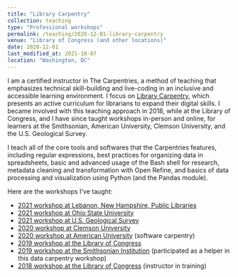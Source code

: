 ```yaml
---
title: "Library Carpentry"
collection: teaching
type: "Professional workshops"
permalink: /teaching/2020-12-01-library-carpentry
venue: "Library of Congress (and other locations)"
date: 2020-12-01
last_modified_at: 2021-10-07
location: "Washington, DC"
---
```


I am a certified instructor in The Carpentries, a method of teaching that emphasizes technical skill-building and live-coding in an inclusive and accessible learning environment. I focus on [Library Carpentry](https://librarycarpentry.org), which presents an active curriculum for librarians to expand their digital skills.<!-- more --> I became involved with this teaching approach in 2018, while at the Library of Congress, and I have since taught workshops in-person and online, for learners at the Smithsonian, American University, Clemson University, and the U.S. Geological Survey. 

I teach all of the core tools and softwares that the Carpentries features, including regular expressions, best practices for organizing data in spreadsheets, basic and advanced usage of the Bash shell for research, metadata cleaning and transformation with Open Refine, and basics of data processing and visualization using Python (and the Pandas module). 

Here are the workshops I've taught: 

* [2021 workshop at Lebanon, New Hampshire, Public Libraries](https://morskyjezek.github.io/2021-10-05-lelibrary-online/)
* [2021 workshop at Ohio State University](https://morskyjezek.github.io/2021-05-24-osu-online/)
* [2021 workshop at U.S. Geological Survey](https://morskyjezek.github.io/2021-03-30-usgs-online/)
* [2020 workshop at Clemson University](https://shlake.github.io/2020-12-01-Clemson-online-NNLM/)
* [2020 workshop at American University](https://annajiat.github.io/2020-11-09-american-online/) (software carpentry)
* [2019 workshop at the Library of Congress](https://morskyjezek.github.io/2019-09-24-libraryofcongress/)
* [2019 workshop at the Smithsonian Institution](https://smithsonianworkshops.github.io/2019-08-15-castle/) (participated as a helper in this data carpentry workshop)
* [2018 workshop at the Library of Congress](https://libcce.github.io/2018-09-18-LC/) (instructor in training)
